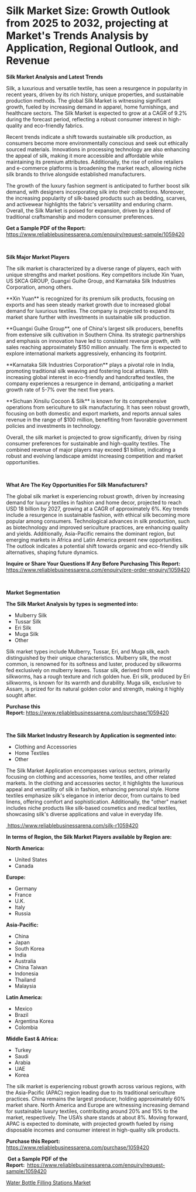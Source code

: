 <p><h1>Silk Market Size: Growth Outlook from 2025 to 2032, projecting at Market's Trends Analysis by Application, Regional Outlook, and Revenue</h1></p><p><strong>Silk Market Analysis and Latest Trends</strong></p>
<p><p>Silk, a luxurious and versatile textile, has seen a resurgence in popularity in recent years, driven by its rich history, unique properties, and sustainable production methods. The global Silk Market is witnessing significant growth, fueled by increasing demand in apparel, home furnishings, and healthcare sectors. The Silk Market is expected to grow at a CAGR of 9.2% during the forecast period, reflecting a robust consumer interest in high-quality and eco-friendly fabrics.</p><p>Recent trends indicate a shift towards sustainable silk production, as consumers become more environmentally conscious and seek out ethically sourced materials. Innovations in processing technology are also enhancing the appeal of silk, making it more accessible and affordable while maintaining its premium attributes. Additionally, the rise of online retailers and e-commerce platforms is broadening the market reach, allowing niche silk brands to thrive alongside established manufacturers.</p><p>The growth of the luxury fashion segment is anticipated to further boost silk demand, with designers incorporating silk into their collections. Moreover, the increasing popularity of silk-based products such as bedding, scarves, and activewear highlights the fabric's versatility and enduring charm. Overall, the Silk Market is poised for expansion, driven by a blend of traditional craftsmanship and modern consumer preferences.</p></p>
<p><strong>Get a Sample PDF of the Report:&nbsp;</strong> <a href="https://www.reliablebusinessarena.com/enquiry/request-sample/1059420?utm_campaign=2342&utm_medium=2&utm_source=Github&utm_content=ia&utm_term=08022025&utm_id=silk">https://www.reliablebusinessarena.com/enquiry/request-sample/1059420</a></p>
<p>&nbsp;</p>
<p><strong>Silk Major Market Players</strong></p>
<p><p>The silk market is characterized by a diverse range of players, each with unique strengths and market positions. Key competitors include Xin Yuan, US SKCA GROUP, Guangxi Guihe Group, and Karnataka Silk Industries Corporation, among others.</p><p>**Xin Yuan** is recognized for its premium silk products, focusing on exports and has seen steady market growth due to increased global demand for luxurious textiles. The company is projected to expand its market share further with investments in sustainable silk production.</p><p>**Guangxi Guihe Group**, one of China's largest silk producers, benefits from extensive silk cultivation in Southern China. Its strategic partnerships and emphasis on innovation have led to consistent revenue growth, with sales reaching approximately $150 million annually. The firm is expected to explore international markets aggressively, enhancing its footprint.</p><p>**Karnataka Silk Industries Corporation** plays a pivotal role in India, promoting traditional silk weaving and fostering local artisans. With increasing global interest in eco-friendly and handcrafted textiles, the company experiences a resurgence in demand, anticipating a market growth rate of 5-7% over the next five years.</p><p>**Sichuan Xinsilu Cocoon & Silk** is known for its comprehensive operations from sericulture to silk manufacturing. It has seen robust growth, focusing on both domestic and export markets, and reports annual sales revenue in the range of $100 million, benefiting from favorable government policies and investments in technology.</p><p>Overall, the silk market is projected to grow significantly, driven by rising consumer preferences for sustainable and high-quality textiles. The combined revenue of major players may exceed $1 billion, indicating a robust and evolving landscape amidst increasing competition and market opportunities.</p></p>
<p>&nbsp;</p>
<p><strong>What Are The Key Opportunities For Silk Manufacturers?</strong></p>
<p><p>The global silk market is experiencing robust growth, driven by increasing demand for luxury textiles in fashion and home decor, projected to reach USD 18 billion by 2027, growing at a CAGR of approximately 6%. Key trends include a resurgence in sustainable fashion, with ethical silk becoming more popular among consumers. Technological advances in silk production, such as biotechnology and improved sericulture practices, are enhancing quality and yields. Additionally, Asia-Pacific remains the dominant region, but emerging markets in Africa and Latin America present new opportunities. The outlook indicates a potential shift towards organic and eco-friendly silk alternatives, shaping future dynamics.</p></p>
<p><strong>Inquire or Share Your Questions If Any Before Purchasing This Report:</strong> <a href="https://www.reliablebusinessarena.com/enquiry/pre-order-enquiry/1059420?utm_campaign=2342&utm_medium=2&utm_source=Github&utm_content=ia&utm_term=08022025&utm_id=silk">https://www.reliablebusinessarena.com/enquiry/pre-order-enquiry/1059420</a></p>
<p>&nbsp;</p>
<p><strong>Market Segmentation</strong></p>
<p><strong>The Silk Market Analysis by types is segmented into:</strong></p>
<p><ul><li>Mulberry Silk</li><li>Tussar Silk</li><li>Eri Silk</li><li>Muga Silk</li><li>Other</li></ul></p>
<p><p>Silk market types include Mulberry, Tussar, Eri, and Muga silk, each distinguished by their unique characteristics. Mulberry silk, the most common, is renowned for its softness and luster, produced by silkworms fed exclusively on mulberry leaves. Tussar silk, derived from wild silkworms, has a rough texture and rich golden hue. Eri silk, produced by Eri silkworms, is known for its warmth and durability. Muga silk, exclusive to Assam, is prized for its natural golden color and strength, making it highly sought after.</p></p>
<p><strong>Purchase this Report:&nbsp;</strong><a href="https://www.reliablebusinessarena.com/purchase/1059420?utm_campaign=2342&utm_medium=2&utm_source=Github&utm_content=ia&utm_term=08022025&utm_id=silk">https://www.reliablebusinessarena.com/purchase/1059420</a></p>
<p>&nbsp;</p>
<p><strong>The Silk Market Industry Research by Application is segmented into:</strong></p>
<p><ul><li>Clothing and Accessories</li><li>Home Textiles</li><li>Other</li></ul></p>
<p><p>The Silk Market Application encompasses various sectors, primarily focusing on clothing and accessories, home textiles, and other related markets. In the clothing and accessories sector, it highlights the luxurious appeal and versatility of silk in fashion, enhancing personal style. Home textiles emphasize silk's elegance in interior decor, from curtains to bed linens, offering comfort and sophistication. Additionally, the "other" market includes niche products like silk-based cosmetics and medical textiles, showcasing silk's diverse applications and value in everyday life.</p></p>
<p><a href="https://www.reliablebusinessarena.com/silk-r1059420?utm_campaign=2342&utm_medium=2&utm_source=Github&utm_content=ia&utm_term=08022025&utm_id=silk">&nbsp;https://www.reliablebusinessarena.com/silk-r1059420</a></p>
<p><strong>In terms of Region, the Silk Market Players available by Region are:</strong></p>
<p>
    <p> <strong> North America: </strong>
        <ul>
            <li>United States</li>
            <li>Canada</li>
        </ul>
        </p> 
    <p> <strong> Europe: </strong>
        <ul>
            <li>Germany</li>
            <li>France</li>
            <li>U.K.</li>
            <li>Italy</li>
            <li>Russia</li>
        </ul>
        </p> 
    <p> <strong> Asia-Pacific: </strong>
        <ul>
            <li>China</li>
            <li>Japan</li>
            <li>South Korea</li>
            <li>India</li>
            <li>Australia</li>
            <li>China Taiwan</li>
            <li>Indonesia</li>
            <li>Thailand</li>
            <li>Malaysia</li>
        </ul>
        </p> 
    <p> <strong> Latin America: </strong>
        <ul>
            <li>Mexico</li>
            <li>Brazil</li>
            <li>Argentina Korea</li>
            <li>Colombia</li>
        </ul>
        </p> 
    <p> <strong> Middle East & Africa: </strong>
        <ul>
            <li>Turkey</li>
            <li>Saudi</li>
            <li>Arabia</li>
            <li>UAE</li>
            <li>Korea</li>
        </ul>
    </p>
    </p>
<p><p>The silk market is experiencing robust growth across various regions, with the Asia-Pacific (APAC) region leading due to its traditional sericulture practices. China remains the largest producer, holding approximately 60% market share. North America and Europe are witnessing increasing demand for sustainable luxury textiles, contributing around 20% and 15% to the market, respectively. The USA’s share stands at about 8%. Moving forward, APAC is expected to dominate, with projected growth fueled by rising disposable incomes and consumer interest in high-quality silk products.</p></p>
<p><strong>Purchase this Report: </strong><a href="https://www.reliablebusinessarena.com/purchase/1059420?utm_campaign=2342&utm_medium=2&utm_source=Github&utm_content=ia&utm_term=08022025&utm_id=silk">https://www.reliablebusinessarena.com/purchase/1059420</a></p>
<p>&nbsp;<strong>Get a Sample PDF of the Report:&nbsp;&nbsp;</strong><a href="https://www.reliablebusinessarena.com/enquiry/request-sample/1059420?utm_campaign=2342&utm_medium=2&utm_source=Github&utm_content=ia&utm_term=08022025&utm_id=silk">https://www.reliablebusinessarena.com/enquiry/request-sample/1059420</a></p>
<p><strong></strong></p>
<p><p><a href="https://github.com/oslieselotte2192/Market-Research-Report-List-1/blob/main/water-bottle-filling-stations-market.md?utm_campaign=2342&utm_medium=2&utm_source=Github&utm_content=ia&utm_term=08022025&utm_id=silk">Water Bottle Filling Stations Market</a></p></p>